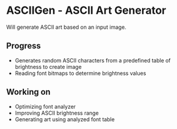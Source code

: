 # ASCIIGen - ASCII Art Generator
Will generate ASCII art based on an input image.

## Progress
* Generates random ASCII characters from a predefined table of brightness to create image
* Reading font bitmaps to determine brightness values


## Working on
* Optimizing font analyzer 
* Improving ASCII brightness range 
* Generating art using analyzed font table